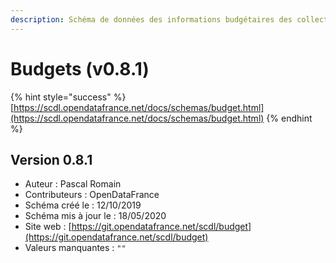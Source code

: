 ```yaml
---
description: Schéma de données des informations budgétaires des collectivités territoriales
---
```


# Budgets \(v0.8.1\)

{% hint style="success" %}
[https://scdl.opendatafrance.net/docs/schemas/budget.html](https://scdl.opendatafrance.net/docs/schemas/budget.html)
{% endhint %}

## Version 0.8.1 <a id="contexte"></a>

* Auteur : Pascal Romain
* Contributeurs : OpenDataFrance
* Schéma créé le : 12/10/2019
* Schéma mis à jour le : 18/05/2020
* Site web : [https://git.opendatafrance.net/scdl/budget](https://git.opendatafrance.net/scdl/budget)
* Valeurs manquantes : `""`



